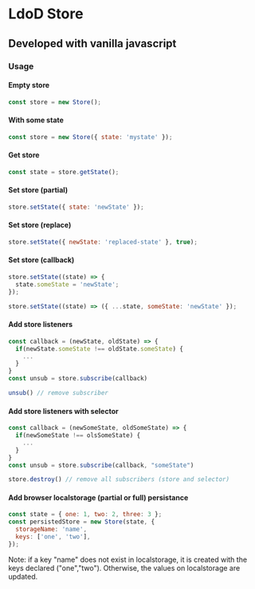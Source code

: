 # LdoD Store

## Developed with vanilla javascript

### Usage

#### Empty store

```js
const store = new Store();
```

#### With some state

```js
const store = new Store({ state: 'mystate' });
```

#### Get store

```js
const state = store.getState();
```

#### Set store (partial)

```js
store.setState({ state: 'newState' });
```

#### Set store (replace)

```js
store.setState({ newState: 'replaced-state' }, true);
```

#### Set store (callback)

```js
store.setState((state) => {
  state.someState = 'newState';
});

store.setState((state) => ({ ...state, someState: 'newState' });
```

#### Add store listeners

```js
const callback = (newState, oldState) => {
  if(newState.someState !== oldState.someState) {
    ...
  }
}
const unsub = store.subscribe(callback)

unsub() // remove subscriber
```

#### Add store listeners with selector

```js
const callback = (newSomeState, oldSomeState) => {
  if(newSomeState !== olsSomeState) {
    ...
  }
}
const unsub = store.subscribe(callback, "someState")

store.destroy() // remove all subscribers (store and selector)
```

#### Add browser localstorage (partial or full) persistance

```js
const state = { one: 1, two: 2, three: 3 };
const persistedStore = new Store(state, {
  storageName: 'name',
  keys: ['one', 'two'],
});
```

Note: if a key "name" does not exist in localstorage, it is created with the keys declared ("one","two"). Otherwise, the values on localstorage are updated.
